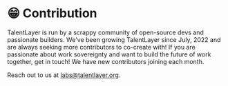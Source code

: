 # 😁 Contribution

TalentLayer is run by a scrappy community of open-source devs and passionate builders. We've been growing TalentLayer since July, 2022 and are always seeking more contributors to co-create with! If you are passionate about work sovereignty and want to build the future of work together, get in touch! We have new contributors joining each month.&#x20;

Reach out to us at labs@talentlayer.org.&#x20;

